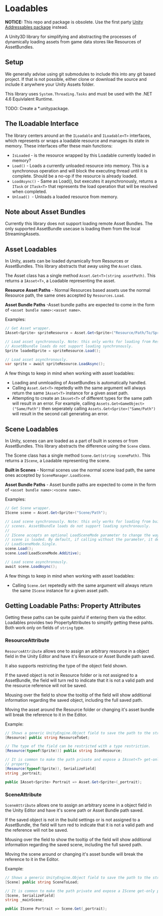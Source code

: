# Loadables

**NOTICE:** This repo and package is obsolete. Use the first party [Unity Addressables
package](https://docs.unity3d.com/Packages/com.unity.addressables@0.4/manual/index.html)
instead.

A Unity3D library for simplifying and abstracting the processes of dynamically
loading assets from game data stores like Resources of AssetBundles.

## Setup
We generally advise using git submodules to include this into any git based project.
If that is not possible, either clone or download the source and include it anywhere
your Unity Assets folder.

This library uses `System.Threading.Tasks` and must be used with the .NET 4.6
Equivlalent Runtime.

TODO: Create a \*.unitypackage.

## The ILoadable Interface
The library centers around an the `ILoadable` and `ILoadable<T>` interfaces,
which represents or wraps a loadable resource and manages its state in memory.
These interfaces offer these main functions:

 * `IsLoaded` - is the resource wrapped by this Loadable currently loaded in
   memory?
 * `Load()` - Loads a currently unloaded resource into memory. This is a
   synchronous operation and will block the executing thread until it is
   complete. Should be a no-op if the resource is already loaded.
 * `LoadAsync()` - Same as Load(), but executes it asynchronously, returns a
   `ITask` or `ITask<T>` that represents the load operation that will be
   resolved when completed.
 * `Unload() `- Unloads a loaded resource from memory.

## Note about Asset Bundles
Currently this library does not support loading remote Asset Bundles. The only
supported AssetBundle usecase is loading them from the local StreamingAssets.

## Asset Loadables
In Unity, assets can be loaded dynamically from Resources or AssetBundles. This
library abstracts that away using the `Asset` class.

The Asset class has a single method `Asset.Get<T>(string assetPath)`. This
returns a `IAsset<T>`, a Loadable representing the asset.

**Resource Asset Paths** - Normal Resources based assets use the normal Resource
path, the same ones accepted by `Resources.Load`.

**Asset Bundle Paths** -Asset bundle paths are expected to come in the form of
`<asset bundle name>:<asset name>`.

Examples:

```csharp
// Get Asset wrapper.
IAsset<Sprite> spriteResource = Asset.Get<Sprite>("Resource/Path/To/Sprite");

// Load asset synchronously. Note: this only works for loading from Resources.
// AssetBbundle loads do not support loading synchronously.
Sprite loadedSprite = spriteResource.Load();

// Load asset asynchronously.
var sprite = await spriteResource.LoadAsync();
```

A few things to keep in mind when working with asset loadables:

 * Loading and unmloading of AssetBundles is automatically handled.
 * Calling `Asset.Get<T>` repetedly with the same argument will always return
   the same `IAsset<T>` instance for a given asset path.
 * Attempting to create an `IAsset<T>` of different types for the same path will
   result in an error. For example, calling `Assets.Get<GameObject>("Same/Path")`
   then seperately calling `Assets.Get<Sprite>("Same/Path")` will result in the
   second call generating an error.

## Scene Loadables
In Unity, scenes can are loaded as a part of built in scenes or from AssetBundles.
This library abstracts the difference using the `Scene` class.

The Scene class has a single method `Scene.Get(string scenePath)`. This
returns a `IScene`, a Loadable representing the scene.

**Built in Scenes** - Normal scenes use the normal scene load
path, the same ones accepted by `SceneManager.LoadScene`.

**Asset Bundle Paths** - Asset bundle paths are expected to come in the form of
`<asset bundle name>:<scene name>`.

Examples:

```csharp
// Get Scene wrapper.
IScene scene = Asset.Get<Sprite>("Scene/Path");

// Load scene synchronously. Note: this only works for loading from built in
// scenes. AssetBbundle loads do not support loading synchronously.
//
// IScene accepts an optional LoadSceneMode parameter to change the way the
// scene is loaded. By default, if calling without the parameter, it defaults ot
// LoadSceneMode.Single.
scene.Load();
scene.Load(LoadSceneMode.Additive);

// Load scene asynchronously.
await scene.LoadAsync();
```

A few things to keep in mind when working with asset loadables:

 * Calling `Scene.Get` repetedly with the same argument will always return
   the same `IScene` instance for a given asset path.

## Getting Loadable Paths: Property Attributes
Getting these paths can be quite painful if entering them via the editor.
Loadables provides two PropertyAttributes to simplify getting these pahts. Both
work only on fields of `string` type.

### ResourceAttribute
`ResourceAttribute` allows one to assign an arbitrary resource in a object field
in the Unity Editor and have it's Resoruce or Asset Bundle path saved.

It also supports restricting the type of the object field shown.

If the saved object is not in Resource folder or is not assigned to a
AssetBundle, the field will turn red to indicate that it is not a valid path and
the resource reference will not be saved.

Mousing over the field to show the tooltip of the field will show additional
information regarding the saved object, including the full saved path.

Moving the asset around the Resource folder or changing it's asset bundle will
break the reference to it in the Editor.

Example:

```csharp
// Shows a generic UnityEngine.Object field to save the path to the string.
[Resource] public string ResourceToGet;

// The type of the field can be restricted with a type restriction.
[Resource(typeof(Sprite))] public string IconResource;

// It is common to make the path private and expose a IAsset<T> get-only
// property.
[Resource(typeof(Sprite)), SerializeField]
string _portrait;

public IAsset<Sprite> Portrait => Asset.Get<Sprite>(_portrait);
```

### SceneAttribute
`SceneAttribute` allows one to assign an arbitrary scene in a object field
in the Unity Editor and have it's scene path or Asset Bundle path saved.

If the saved object is not in the build settings or is not assigned to a
AssetBundle, the field will turn red to indicate that it is not a valid path and
the reference will not be saved.

Mousing over the field to show the tooltip of the field will show additional
information regarding the saved scene, including the full saved path.

Moving the scene around or changing it's asset bundle will break the reference
to it in the Editor.

Example:

```csharp
// Shows a generic UnityEngine.Object field to save the path to the string.
[Scene] public string SceneToLoad;

// It is common to make the path private and expose a IScene get-only property.
[Scene, SerializeField]
string _mainScene;

public IScene Portrait => Scene.Get(_portrait);
```

